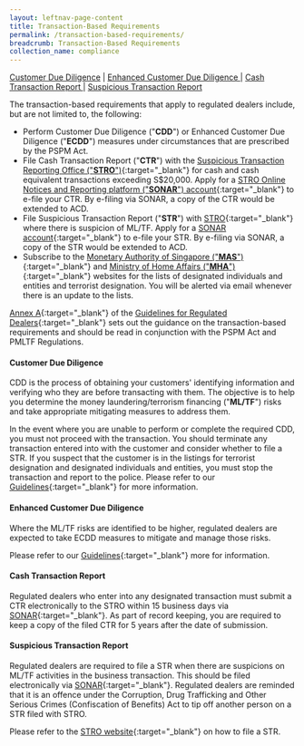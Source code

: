 ```yaml
---
layout: leftnav-page-content
title: Transaction-Based Requirements
permalink: /transaction-based-requirements/
breadcrumb: Transaction-Based Requirements
collection_name: compliance
---
```


<a href="#Customer Due Diligence">Customer Due Diligence</a> | <a href="#Enhanced Customer Due Diligence">Enhanced Customer Due Diligence </a> | <a href="#Cash Transaction Report">Cash Transaction Report </a> | <a href="#Suspicious Transaction Report">Suspicious Transaction Report </a>

The transaction-based requirements that apply to regulated dealers include, but are not limited to, the following:

* Perform Customer Due Diligence ("**CDD**") or Enhanced Customer Due Diligence ("**ECDD**") measures under circumstances that are prescribed by the PSPM Act.<br>
* File Cash Transaction Report ("**CTR**") with the [Suspicious Transaction Reporting Office ("**STRO**")](https://www.police.gov.sg/advisories/crime/commercial-crimes/suspicious-transaction-reporting-office){:target="_blank"} for cash and cash equivalent transactions exceeding S$20,000. Apply for a [STRO Online Notices and Reporting platform ("**SONAR**") account](https://www.police.gov.sg/sonar){:target="_blank"} to e-file your CTR. By e-filing via SONAR, a copy of the CTR would be extended to ACD. <br>
* File Suspicious Transaction Report ("**STR**") with [STRO](https://www.police.gov.sg/advisories/crime/commercial-crimes/suspicious-transaction-reporting-office){:target="_blank"} where there is suspicion of ML/TF. Apply for a [SONAR account](https://www.police.gov.sg/sonar){:target="_blank"} to e-file your STR. By e-filing via SONAR, a copy of the STR would be extended to ACD.<br>
* Subscribe to the [Monetary Authority of Singapore ("**MAS**")](https://www.mas.gov.sg/subscription-services){:target="_blank"} and [Ministry of Home Affairs ("**MHA**")](https://www.mha.gov.sg/inter-ministry-committee-terrorist-designation-(imc-td)){:target="_blank"} websites for the lists of designated individuals and entities and terrorist designation. You will be alerted via email whenever there is an update to the lists.

[Annex A](/images/Annex%20A%20AMLCFT%20Flowchart%20for%20Regulated%20Dealers.pdf){:target="_blank"} of the [Guidelines for Regulated Dealers](/images/Guidelines%20for%20regulated%20dealers_20190828_V1.1Final.pdf){:target="_blank"} sets out the guidance on the transaction-based requirements and should be read in conjunction with the PSPM Act and PMLTF Regulations.

#### <a id="Customer Due Diligence"></a> Customer Due Diligence

CDD is the process of obtaining your customers' identifying information and verifying who they are before transacting with them. The objective is to help you determine the money laundering/terrorism financing ("**ML/TF**") risks and take appropriate mitigating measures to address them.

In the event where you are unable to perform or complete the required CDD, you must not proceed with the transaction. You should terminate any transaction entered into with the customer and consider whether to file a STR. If you suspect that the customer is in the listings for terrorist designation and designated individuals and entities, you must stop the transaction and report to the police. Please refer to our [Guidelines](/images/Guidelines%20for%20regulated%20dealers_20190828_V1.1Final.pdf){:target="_blank"} for more information.

#### <a id="Enhanced Customer Due Diligence"></a> Enhanced Customer Due Diligence

Where the ML/TF risks are identified to be higher, regulated dealers are expected to take ECDD measures to mitigate and manage those risks.

Please refer to our [Guidelines](/images/Guidelines%20for%20regulated%20dealers_20190828_V1.1Final.pdf){:target="_blank"} more for information.

#### <a id="Cash Transaction Report"></a> Cash Transaction Report

Regulated dealers who enter into any designated transaction must submit a CTR electronically to the STRO within 15 business days via [SONAR](https://www.police.gov.sg/sonar){:target="_blank"}. As part of record keeping, you are required to keep a copy of the filed CTR for 5 years after the date of submission.


#### <a id="Suspicious Transaction Report"></a> Suspicious Transaction Report

Regulated dealers are required to file a STR when there are suspicions on ML/TF activities in the business transaction. This should be filed electronically via [SONAR](https://www.police.gov.sg/sonar){:target="_blank"}. Regulated dealers are reminded that it is an offence under the Corruption, Drug Trafficking and Other Serious Crimes (Confiscation of Benefits) Act to tip off another person on a STR filed with STRO.

Please refer to the [STRO website](https://www.police.gov.sg/advisories/crime/commercial-crimes/suspicious-transaction-reporting-office){:target="_blank"} on how to file a STR.

